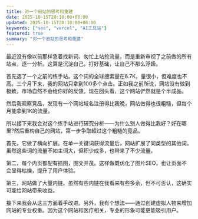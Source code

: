 ```yaml
---
title: 对一个旧站的思考和重建
date: 2025-10-15T20:10:00+08:00
updated: 2025-10-15T20:10:00+08:00
keywords: ["seo", "vercel", "AI工具站"]
featured: true
summary: "对一个旧站的思考和重建"
---
```


最近没有像以前那样急着找新词、匆忙上站抢流量，而是重新审视了之前做的所有站点，逐一分析。这算是沉淀自己，打好基础，让自己不那么浮躁。

首先选了一个之前的练手站。这个词的全球搜索量在6.7K，量很小，但难度也不高。三个月下来，我的网站只拿到100多个点击。正如我之前所说，网站没有做到极致，市场自然不会给你好的反馈。现在回头看，这个网站俨然就是个半成品。

然后我观察竞品，发现有一个网站域名注册得比我晚，网站做得也很粗糙，但每个月能拿到1K的流量。

所以接下来我会对这个练手站进行研究分析——为什么别人做得比我好？好在哪里?然后重构自己的网站，第一步争取超过这个粗糙的竞品。

首先，它做了横向扩展。在单一关键词获得流量后，网站扩展了同类型的其他词。虽然这些词的流量不如主词大，但积少成多，也带来了不少流量。

第二，每个内页都配有插图，图文并茂。这样做既优化了图片SEO，也让页面不会显得枯燥，提升了用户体验。

第三，网站做了大量内链。虽然有些内链在我看来有些多余，但不可否认，这确实可能给网站带来收益。

接下来我会从这三方面着手改进。另外，我有个想法——通过创建虚拟人物来增加网站的专业权重。因为这个网站和医疗相关，专业的形象可能更能吸引用户。